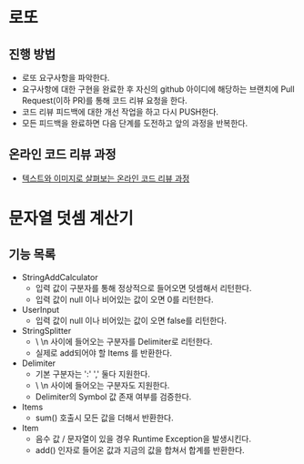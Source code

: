 # 로또
## 진행 방법
* 로또 요구사항을 파악한다.
* 요구사항에 대한 구현을 완료한 후 자신의 github 아이디에 해당하는 브랜치에 Pull Request(이하 PR)를 통해 코드 리뷰 요청을 한다.
* 코드 리뷰 피드백에 대한 개선 작업을 하고 다시 PUSH한다.
* 모든 피드백을 완료하면 다음 단계를 도전하고 앞의 과정을 반복한다.

## 온라인 코드 리뷰 과정
* [텍스트와 이미지로 살펴보는 온라인 코드 리뷰 과정](https://github.com/next-step/nextstep-docs/tree/master/codereview)


# 문자열 덧셈 계산기
## 기능 목록
- StringAddCalculator
    - 입력 값이 구분자를 통해 정상적으로 들어오면 덧셈해서 리턴한다.
    - 입력 값이 null 이나 비어있는 값이 오면 0를 리턴한다.
- UserInput      
    - 입력 값이 null 이나 비어있는 값이 오면 false를 리턴한다.
- StringSplitter
  - \\ \n 사이에 들어오는 구분자를 Delimiter로 리턴한다.
  - 실제로 add되어야 할 Items 를 반환한다.
- Delimiter  
    - 기본 구분자는 ':' ',' 둘다 지원한다.
    - \\ \n 사이에 들어오는 구분자도 지원한다.
    - Delimiter의 Symbol 값 존재 여부를 검증한다.
- Items
    - sum() 호출시 모든 값을 더해서 반환한다.
- Item
    - 음수 값 / 문자열이 있을 경우 Runtime Exception을 발생시킨다.
    - add() 인자로 들어온 값과 지금의 값을 합쳐서 합계를 반환한다.
